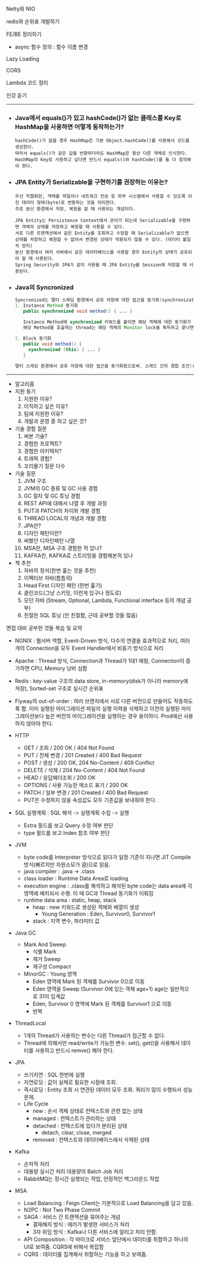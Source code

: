 Netty와 NIO

redis와 순위표 개발하기

FE/BE 정리하기
-  async 함수 정의 : 함수 이름 변경

Lazy Loading

CORS

Lambda 코드 정리

인강 듣기


---

- ### Java에서 equals()가 있고 hashCode()가 없는 클래스를 Key로 HashMap을 사용하면 어떻게 동작하는가?
  ```
  hashCode()가 없을 경우 HashMap은 기본 Object.hashCode()를 사용해서 코드를 생성한다.
  따라서 equals()가 같은 값을 반환하더라도 HashMap은 항상 다른 객체로 인식한다.
  HashMap의 Key로 사용하고 싶다면 반드시 equals()와 hashCode()를 둘 다 정의해야 한다.
  ```

- ### JPA Entity가 Serializable을 구현하기를 권장하는 이유는?
  ```
  우선 직렬화란, 객체를 파일이나 네트워크 전송 등 외부 시스템에서 사용할 수 있도록 이진 데이터 형태(byte)로 변환하는 것을 의미한다.
  주로 분산 환경에서 저장, 복원을 할 때 사용되는 개념이다.
  
  JPA Entity는 Persistence Context에서 관리가 되는데 Serializable을 구현하면 객체의 상태를 저장하고 복원할 때 사용할 수 있다.
  서로 다른 트랜잭션에서 같은 Entity를 조회하고 수정할 때 Serializable가 없으면 상태를 저장하고 복원할 수 없어서 변경된 상태가 적용되지 않을 수 있다. (데이터 불일치 방지)
  분산 환경에서 여러 서버에서 같은 데이터베이스를 사용할 경우 Entity의 상태가 공유되야 할 때 사용된다.
  Spring Security와 JPA가 같이 사용될 때 JPA Entity를 Session에 저장할 때 사용된다.
  ```

- ### Java의 Syncronized
  ```java
  Syncronized는 멀티 스레딩 환경에서 공유 자원에 대한 접근을 동기화(synchronization)할 수 있는 기능을 제공한다.
  1. Instance Method 동기화
     public synchronized void method() { ... }
    
     Instance Method에 synchronized 키워드를 붙이면 해당 객체에 대한 동기화가 이루어집니다. 즉, 한 번에 하나의 스레드만 해당 객체의 synchronized 메서드에 접근할 수 있습니다.
     해당 Method를 호출하는 thread는 해당 객체의 Monitor lock을 획득하고 끝나면 반환한다. 이 때 다른 thread가 접근하려 할 경우, lock이 풀릴 때까지 대기합니다.
  
  2. Block 동기화
     public void method() {
       synchronized (this) { ... }
     }
  
  멀티 스레딩 환경에서 공유 자원에 대한 접근을 동기화함으로써, 스레드 간의 경합 조건(race condition)과 같은 문제를 방지할 수 있습니다.
  ```
---

- 알고리즘
- 지원 동기
    1. 지원한 이유?
    2. 이직하고 싶은 이유?
    3. 팀에 지원한 이유?
    4. 개발과 운영 중 하고 싶은 것?
- 기술 경험 질문
    1. 써본 기술?
    2. 경험한 프로젝트?
    3. 경험한 아키텍처?
    4. 트래픽 경험?
    5. 꼬리물기 질문 다수
- 기술 질문
    1. JVM 구조
    2. JVM의 GC 종류 및 GC 사용 경험
    3. GC 절차 및 GC 튜닝 경험
    4. REST API에 대해서 나열 후 개발 과정
    5. PUT과 PATCH의 차이와 개발 경험
    6. THREAD LOCAL의 개념과 개발 경험
    7. JPA란?
    8. 디자인 패턴이란?
    9. 써봤던 디자인패턴 나열
    10. MSA란, MSA 구조 경험한 적 있나?
    11. KAFKA란, KAFKA로 스트리밍을 경험해본적 있나
- 책 추천
    1. 자바의 정석(한번 훑는 것을 추천)
    2. 이펙티브 자바(틈틈히)
    3. Head First 디자인 패턴 (한번 훑기)
    4. 클린코드(그냥 스키밍, 이런게 있구나 정도로)
    5. 모던 자바 (Stream, Optional, Lambda, Functional interface 등의 개념 공부)
    6. 친절한 SQL 튜닝 (안 친절함, 근데 공부할 것들 많음)

면접 대비 공부한 것들 복습 및 요약
- NGNIX : 웹서버 역할, Event-Driven 방식, 다수의 연결을 효과적으로 처리, 여러개의 Connection을 모두 Event Handler에서 비동기 방식으로 처리
- Apache : Thread 방식, Connection과 Thread가 1대1 매핑, Connection이 증가하면 CPU, Memory 낭비 심함

- Redis : key-value 구조의 data store, in-memory(disk가 아니라 memory에 저장), Sorted-set 구조로 실시간 순위표

- Flyway의 out-of-order : 여러 브랜치에서 서로 다른 버전으로 만들어도 작동하도록 함. 이미 실행된 마이그레이션 파일의 실행 이력을 삭제하고 이전의 실행된 마이그레이션보다 높은 버전의 마이그레이션을 실행하는 경우 용이하다. Prod에선 사용하지 않아야 한다.

- HTTP
    - GET / 조회 / 200 OK / 404 Not Found
    - PUT / 전체 변경 / 201 Created / 400 Bad Request
    - POST / 생성 / 200 OK, 204 No-Content / 409 Conflict
    - DELETE / 삭제 / 204 No-Content / 404 Not Found
    - HEAD / 응답헤더조회 / 200 OK
    - OPTIONS / 사용 가능한 메소드 표기 / 200 OK
    - PATCH / 일부 변경 / 201 Created / 400 Bad Request
    - PUT은 수정하지 않을 속성값도 모두 기존값을 보내줘야 한다.

- SQL 실행계획 : SQL 해석 -> 실행계획 수립 -> 실행
    - Extra 필드를 보고 Query 수정 여부 판단
    - type 필드를 보고 Index 참조 여부 판단

- JVM
    - byte code를 Interpreter 방식으로 읽다가 일정 기준이 지나면 JIT Compile 방식(빠르지만 자원소모가 큼)으로 읽음.
    - java compiler : .java -> .class
    - class loader : Runtime Data Area로 loading
    - execution engine : .class를 해석하고 해석된 byte code는 data area에 각 영역에 배치되서 수행. 이 때 GC과 Thread 동기화가 이뤄짐
    - runtime data area : static, heap, stack
        - heap : new 키워드로 생성된 객체와 배열이 생성
            - Young Generation : Eden, Survivor0, Survivor1
        - stack : 지역 변수, 파라미터 값

- Java GC
    - Mark And Sweep
        - 식별 Mark
        - 제거 Sweep
        - 재구성 Compact
    - MinorGC : Young 영역
        - Eden 영역에 Mark 된 객체를 Survivor 0으로 이동
        - Eden 영역을 Sweep (Survivor 0에 있는 객체 age+1) age는 일반적으로 31이 임계값
        - Eden, Survivor 0 영역에 Mark 된 객체를 Survivor1 으로 이동
        - 반복

- ThreadLocal
    - 1개의 Thread가 사용하는 변수는 다른 Thread가 접근할 수 없다.
    - Thread에 의해서만 read/write가 가능한 변수. set(), get()을 사용해서 데이터를 사용하고 반드시 remve() 해야 한다.

- JPA
    - 쓰기지연 : SQL 한번에 실행
    - 지연로딩 : 값이 실제로 필요한 시점에 조회.
    - 즉시로딩 : Entity 조회 시 연관된 데이터 모두 조회. 쿼리가 많이 수행되서 성능 문제.
    - Life Cycle
        - new : 순서 객체 상태로 컨텍스트와 관련 없는 상태
        - managed : 컨텍스트가 관리하는 상태
        - detached : 컨텍스트에 있다가 분리된 상태
            - detach, clear, close, merged
        - removed : 컨텍스트와 데이터베이스에서 삭제된 상태

- Kafka
    - 순차적 처리
    - 대용량 실시간 처리 대용량의 Batch Job 처리
    - RabbitMQ는 장시간 실행되는 작업, 안정적인 백그라운드 작업

- MSA
    - Load Balancing : Feign Client는 기본적으로 Load Balancing을 담고 있음.
    - N2PC : Not Two Phase Commit
    - SAGA : 서비스 간 트랜잭션을 묶어주는 개념
        - 결재해지 방식 : 에러가 발생한 서비스가 처리
        - 3자 위임 방식 : Kafka나 다른 서비스에 알리고 처리 안함.
    - API Composition : 각 마이크로 서비스 앞단에서 데이터를 취합하고 하나의 UI로 보여줌. CQRS에 비해서 복잡함
    - CQRS : 데이터를 집계해서 취합하는 기능을 하고 보여줌.
